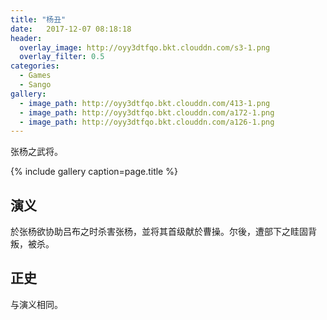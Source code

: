 ```yaml
---
title: "杨丑"
date:   2017-12-07 08:18:18
header:
  overlay_image: http://oyy3dtfqo.bkt.clouddn.com/s3-1.png
  overlay_filter: 0.5
categories:
  - Games
  - Sango
gallery:
  - image_path: http://oyy3dtfqo.bkt.clouddn.com/413-1.png
  - image_path: http://oyy3dtfqo.bkt.clouddn.com/a172-1.png
  - image_path: http://oyy3dtfqo.bkt.clouddn.com/a126-1.png
---
```


张杨之武将。

{% include gallery caption=page.title %}

## 演义

於张杨欲协助吕布之时杀害张杨，並将其首级献於曹操。尔後，遭部下之眭固背叛，被杀。

## 正史

与演义相同。
